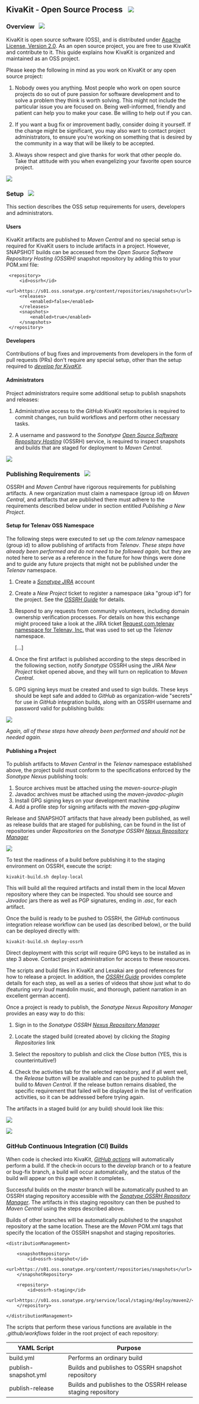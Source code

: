 ## KivaKit - Open Source Process &nbsp; <img src="https://telenav.github.io/telenav-assets/images/icons/world-32.png" srcset="https://telenav.github.io/telenav-assets/images/icons/world-32-2x.png 2x"/>

### Overview &nbsp; <img src="https://telenav.github.io/telenav-assets/images/icons/map-32.png" srcset="https://telenav.github.io/telenav-assets/images/icons/map-32-2x.png 2x"/>

KivaKit is open source software (OSS), and is distributed under [Apache License, Version 2.0](../../LICENSE)</sub>. As an open source project, you are free to use KivaKit and contribute to it. This guide explains how KivaKit is organized and maintained as an OSS project.

Please keep the following in mind as you work on KivaKit or any open source project:

1. Nobody owes you anything. Most people who work on open source projects do so out of pure passion for software development and to solve a problem they think is worth solving. This might not include the particular issue you are focused on. Being well-informed, friendly and patient can help you to make your case. Be willing to help out if you can.

2. If you want a bug fix or improvement badly, consider doing it yourself. If the change might be significant, you may also want to contact project administrators, to ensure you're working on something that is desired by the community in a way that will be likely to be accepted.

3. Always show respect and give thanks for work that other people do. Take that attitude with you when evangelizing your favorite open source project.

<img src="https://telenav.github.io/telenav-assets/images/icons/horizontal-line-128.png" srcset="https://telenav.github.io/telenav-assets/images/separators/horizontal-line-128-2x.png 2x"/>

### Setup &nbsp; <img src="https://telenav.github.io/telenav-assets/images/icons/box-32.png" srcset="https://telenav.github.io/telenav-assets/images/icons/box-32-2x.png 2x"/>

This section describes the OSS setup requirements for users, developers and administrators.

#### Users

KivaKit artifacts are published to *Maven Central* and no special setup is required for KivaKit users to include artifacts in a project. However, SNAPSHOT builds can be accessed from the *Open Source Software Repository Hosting (OSSRH)* snapshot repository by adding this to your POM.xml file:

     <repository>
         <id>ossrh</id>
         <url>https://s01.oss.sonatype.org/content/repositories/snapshots</url>
         <releases>
             <enabled>false</enabled>
         </releases>
         <snapshots>
             <enabled>true</enabled>
         </snapshots>
     </repository>

#### Developers

Contributions of bug fixes and improvements from developers in the form of pull requests (PRs) don't require any special setup, other than the setup required to [*develop for KivaKit*](developer-setup.md).

#### Administrators

Project administrators require some additional setup to publish snapshots and releases:

1. Administrative access to the *GitHub* KivaKit repositories is required to commit changes, run build workflows and perform other necessary tasks.

2. A username and password to the
   *Sonatype [Open Source Software Repository Hosting](https://s01.oss.sonatype.org/)* (OSSRH)
   service, is required to inspect snapshots and builds that are staged for deployment to *Maven Central*.

<img src="https://telenav.github.io/telenav-assets/images/icons/horizontal-line-128.png" srcset="https://telenav.github.io/telenav-assets/images/separators/horizontal-line-128-2x.png 2x"/>

### Publishing Requirements &nbsp; <img src="https://telenav.github.io/telenav-assets/images/icons/books-24.png" srcset="https://telenav.github.io/telenav-assets/images/icons/books-24-2x.png 2x"/>

OSSRH and *Maven Central* have rigorous requirements for publishing artifacts. A new organization must claim a namespace (group id) on *Maven Central*, and artifacts that are published there must adhere to the requirements described below under in section entitled *Publishing a New Project*.

#### Setup for Telenav OSS Namespace

The following steps were executed to set up the *com.telenav* namespace (group id) to allow publishing of artifacts from *Telenav*. *These steps have already been performed and do not need to be followed again*, but they are noted here to serve as a reference in the future for how things were done and to guide any future projects that might not be published under the *Telenav*
namespace.

1. Create a [*Sonatype JIRA*](https://issues.sonatype.org/) account

2. Create a *New Project* ticket to register a namespace (aka "group id") for the project. See the [*OSSRH Guide*](https://central.sonatype.org/publish/publish-guide/) for details.

3. Respond to any requests from community volunteers, including domain ownership verification processes. For details on how this exchange might proceed take a look at the JIRA ticket [Request com.telenav namespace for Telenav, Inc.](https://issues.sonatype.org/browse/OSSRH-68055)
   that was used to set up the *Telenav* namespace.

   [...]

4. Once the first artifact is published according to the steps described in the following section, notify *Sonatype* OSSRH using the *JIRA New Project* ticket opened above, and they will turn on replication to *Maven Central*.

5. GPG signing keys must be created and used to sign builds. These keys should be kept safe and added to *GitHub* as organization-wide "secrets" for use in *GitHub* integration builds, along with an OSSRH username and password valid for publishing builds:

![](graphics/secret-keys.png)

*Again, all of these steps have already been performed and should not be needed again.*

#### Publishing a Project

To publish artifacts to *Maven Central* in the *Telenav* namespace established above, the project build must conform to the specifications enforced by the *Sonatype Nexus* publishing tools:

1. Source archives must be attached using the *maven-source-plugin*
2. Javadoc archives must be attached using the *maven-javadoc-plugin*
3. Install GPG signing keys on your development machine
4. Add a profile step for signing artifacts with *the maven-gpg-plugin*w

Release and SNAPSHOT artifacts that have already been published, as well as release builds that are staged for publishing, can be found in the list of repositories under *Repositories* on the
*Sonatype OSSRH [Nexus Repository Manager](https://s01.oss.sonatype.org/)*

![](graphics/repositories.png)

To test the readiness of a build before publishing it to the staging environment on OSSRH, execute the script:

    kivakit-build.sh deploy-local

This will build all the required artifacts and install them in the local *Maven* repository where they can be inspected. You should see source and *Javadoc* jars there as well as PGP signatures, ending in *.asc*, for each artifact.

Once the build is ready to be pushed to OSSRH, the *GitHub* continuous integration release workflow can be used (as described below), or the build can be deployed directly with:

    kivakit-build.sh deploy-ossrh

Direct deployment with this script will require GPG keys to be installed as in step 3 above. Contact project administration for access to these resources.

The scripts and build files in KivaKit and Lexakai are good references for how to release a project. In addition, the
[*OSSRH Guide*](https://central.sonatype.org/publish/publish-guide/) provides complete details for each step, as well as a series of videos that show just what to do (featuring *very loud* mandolin music, and thorough, patient narration in an excellent german accent).

Once a project is ready to publish, the *Sonatype Nexus Repository Manager* provides an easy way to do this:

1. Sign in to the *Sonatype OSSRH [Nexus Repository Manager](https://s01.oss.sonatype.org/)*

2. Locate the staged build (created above) by clicking the *Staging Repositories* link

3. Select the repository to publish and click the *Close* button (YES, this is counterintuitive!)

4. Check the activities tab for the selected repository, and if all went well, the *Release* button will be available and can be pushed to publish the build to *Maven Central*. If the release button remains disabled, the specific requirement that failed will be displayed in the list of verification activities, so it can be addressed before trying again.

The artifacts in a staged build (or any build) should look like this:

![](graphics/staging-repository.png)


<img src="https://telenav.github.io/telenav-assets/images/icons/horizontal-line-128.png" srcset="https://telenav.github.io/telenav-assets/images/separators/horizontal-line-128-2x.png 2x"/>

### GitHub Continuous Integration (CI) Builds

When code is checked into KivaKit,
[*GitHub actions*](https://github.com/Telenav/kivakit/actions) will automatically perform a build. If the check-in occurs to the *develop* branch or to a feature or bug-fix branch, a build will occur automatically, and the status of the build will appear on this page when it completes.

Successful builds on the *master* branch will be automatically pushed to an OSSRH staging repository accessible with the *[Sonatype OSSRH Repository Manager](https://s01.oss.sonatype.org/)*. The artifacts in this staging repository can then be pushed to *Maven Central* using the steps described above.

Builds of other branches will be automatically published to the snapshot repository at the same location. These are the *Maven* POM.xml tags that specify the location of the OSSRH snapshot and staging repositories.

    <distributionManagement>

        <snapshotRepository>
            <id>ossrh-snapshot</id>
            <url>https://s01.oss.sonatype.org/content/repositories/snapshots</url>
        </snapshotRepository>

        <repository>
            <id>ossrh-staging</id>
            <url>https://s01.oss.sonatype.org/service/local/staging/deploy/maven2/</url>
        </repository>

    </distributionManagement>

The scripts that perform these various functions are available in the *.github/workflows* folder in the root project of each repository:

| YAML Script     |     Purpose                   |
|--------------|-----------------------------------|
| build.yml | Performs an ordinary build |
| publish-snapshot.yml | Builds and publishes to OSSRH snapshot repository |
| publish-release | Builds and publishes to the OSSRH release staging repository |
